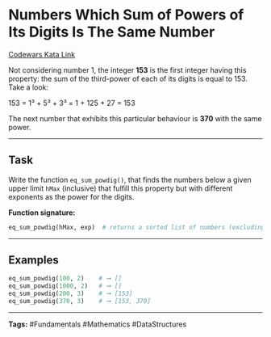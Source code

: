 # Numbers Which Sum of Powers of Its Digits Is The Same Number

[Codewars Kata Link](https://www.codewars.com/kata/560a4962c0cc5c2a16000068/python)

Not considering number 1, the integer **153** is the first integer having this property: the sum of the third-power of each of its digits is equal to 153. Take a look:

153 = 1³ + 5³ + 3³ = 1 + 125 + 27 = 153

The next number that exhibits this particular behaviour is **370** with the same power.

---

## Task

Write the function `eq_sum_powdig()`, that finds the numbers below a given upper limit `hMax` (inclusive) that fulfill this property but with different exponents as the power for the digits.

**Function signature:**

```python
eq_sum_powdig(hMax, exp)  # returns a sorted list of numbers (excluding 1)
```

---

## Examples

```python
eq_sum_powdig(100, 2)    # ➞ []
eq_sum_powdig(1000, 2)   # ➞ []
eq_sum_powdig(200, 3)    # ➞ [153]
eq_sum_powdig(370, 3)    # ➞ [153, 370]
```

---

**Tags:** #Fundamentals #Mathematics #DataStructures